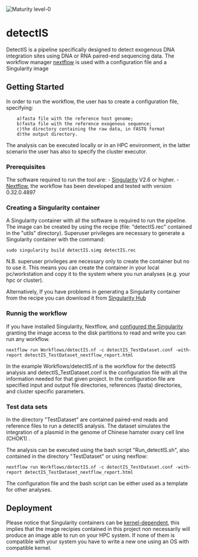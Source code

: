 ![Maturity level-0](https://img.shields.io/badge/Maturity%20Level-ML--0-red)

# detectIS

DetectIS is a pipeline specifically designed to detect exogenous DNA integration sites using DNA or RNA paired-end sequencing data.
The workflow manager [nextflow](https://www.nextflow.io/) is used with a configuration file and a Singularity image 


## Getting Started

In order to run the workflow, the user has to create a configuration file, specifying:

	 	a)fasta file with the reference host genome;
		b)fasta file with the reference exogenous sequence;
		c)the directory containing the raw data, in FASTQ format
		d)the output directory. 
The analysis can be executed locally or in an HPC environment, in the latter scenario the user has also to specify the cluster executor. 


### Prerequisites

The software required to run the tool are:
	- [Singularity](https://www.sylabs.io/docs/) V2.6 or higher.
	- [Nextflow](https://www.nextflow.io/), the workflow has been developed and tested with version 0.32.0.4897 


### Creating a Singularity container

A Singularity container with all the software is required to run the pipeline.
The image can be created by using the recipe (file: "detectIS.rec" contained in the  "utils" directory). Superuser privileges are necessary to generate a Singularity container with the command:

```
sudo singularity build detectIS.simg detectIS.rec
```

N.B. superuser privileges are necessary only to create the container but no to use it. This means you can create the container in your local pc/workstation and copy it to the system where you run analyses (e.g. your hpc or cluster). 

Alternatively, If you have problems in generating a Singularity container from the recipe you can download it from [Singularity Hub](https://singularity-hub.org/)  


### Runnig the workflow

If you have installed Singularity, Nextflow, and [configured the Singularity](https://www.sylabs.io/guides/2.6/user-guide/faq.html?highlight=disk%20access#how-are-external-file-systems-and-paths-handled-in-a-singularity-container) granting the image access to the disk partitions to read and write you can run any workflow.

```
nextflow run Workflows/detectIS.nf -c detectIS_TestDataset.conf -with-report detectIS_TestDataset_nextflow_report.html
```

In the example Workflows/detectIS.nf is the workflow for the detectIS analysis and detectIS_TestDataset.conf is the configuration file with all the information needed for that given project. In the configuration file are specified input and output file directories, references (fasta) directories, and cluster specific parameters. 


### Test data sets

In the directory "TestDataset" are contained paired-end reads and reference files to run a detectIS analysis.
The dataset simulates the integration of a plasmid in the genome of Chinese hamster ovary cell line (CHOK1) .

The analysis can be executed using the bash script "Run_detectIS.sh", also contained in the directory "TestDataset" or using nexflow:

```
nextflow run Workflows/detectIS.nf -c detectIS_TestDataset.conf -with-report detectIS_TestDataset_nextflow_report.html
```

The configuration file and the bash script can be either used as a template for other analyses. 


## Deployment

Please notice that Singularity containers can be [kernel-dependent](https://www.sylabs.io/guides/2.6/user-guide/faq.html?highlight=disk%20access#are-singularity-containers-kernel-dependent), this implies that the image recipies contained in this project non necessarily will produce an image able to run on your HPC system. If none of them is compatible with your system you have to write a new one using an OS with compatible kernel.

